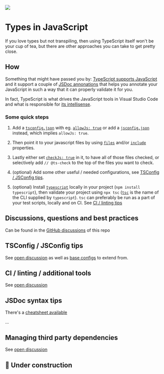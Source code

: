 ![](https://repository-images.githubusercontent.com/319930104/97292a80-409e-11eb-80f1-577cf14431cb)

# Types in JavaScript

If you love types but not transpiling, then using TypeScript itself won't be your cup of tea, but there are other approaches you can take to get pretty close.

## How

Something that might have passed you by: [TypeScript supports JavaScript](https://www.typescriptlang.org/docs/handbook/intro-to-js-ts.html) and it support a couple of [JSDoc annonations](https://www.typescriptlang.org/docs/handbook/jsdoc-supported-types.html) that helps you annotate your JavaScript in such a way that it can properly validate it for you.

In fact, TypeScript is what drives the JavaScript tools in Visual Studio Code and what is responsible for [its intellisense](https://code.visualstudio.com/docs/nodejs/working-with-javascript#_intellisense).

### Some quick steps

1. Add a [`tsconfig.json`](https://www.typescriptlang.org/docs/handbook/tsconfig-json.html) with eg. [`allowJs: true`](https://www.typescriptlang.org/tsconfig#allowJs) or add a [`jsconfig.json`](https://code.visualstudio.com/docs/languages/jsconfig) instead, which implies `allowJs: true`.

2. Then point it to your javascript files by using [`files`](https://www.typescriptlang.org/tsconfig#files) and/or [`include`](https://www.typescriptlang.org/tsconfig#include) properties.

3. Lastly either set [`checkJs: true`](https://www.typescriptlang.org/tsconfig#checkJs) in it, to have all of those files checked, or selectively add `// @ts-check` to the top of the files you want to check.

4. (optional) Add some other useful / needed configurations, see [TSConfig / JSConfig tips](#tsconfig--jsconfig-tips).

4. (optional) Install [`typescript`](https://www.npmjs.com/package/typescript) locally in your project (`npm install typescript`), then validate your project using `npx tsc` ([`tsc`](https://www.typescriptlang.org/docs/handbook/compiler-options.html) is the name of the CLI supplied by `typescript`). `tsc` can preferably be run as a part of your test scripts, locally and on CI. See [CI / linting tips](#ci--linting--additional-tools)

## Discussions, questions and best practices

Can be found in the [GitHub discussions](https://github.com/voxpelli/types-in-js/discussions) of this repo

## TSConfig / JSConfig tips

See [open discussion](https://github.com/voxpelli/types-in-js/discussions/2) as well as [base configs](https://www.typescriptlang.org/docs/handbook/tsconfig-json.html#tsconfig-bases) to extend from.

## CI / linting / additional tools

See [open discussion](https://github.com/voxpelli/types-in-js/discussions/3)

## JSDoc syntax tips

There's a [cheatsheet available](https://devhints.io/jsdoc)

...

## Managing third party dependencies

See [open discussion](https://github.com/voxpelli/types-in-js/discussions/7)

## 🚧 Under construction
